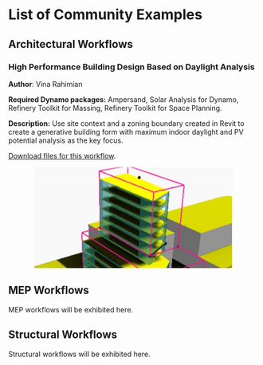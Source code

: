 # List of Community Examples

## Architectural Workflows

### High Performance Building Design Based on Daylight Analysis

**Author**: Vina Rahimian

**Required Dynamo packages:** Ampersand, Solar Analysis for Dynamo, Refinery Toolkit for Massing, Refinery Toolkit for Space Planning.

**Description:** Use site context and a zoning boundary created in Revit to create a generative building form with maximum indoor daylight and PV potential analysis as the key focus.

[Download files for this workflow](../../).

<p align="center">
  <img src="04-06-00_Example-files/RAH_ThreeSolidTowerSolarAnalysis/RAH_ThreeSolidTowerSolarAnalysis.png">
</p>

## MEP Workflows

MEP workflows will be exhibited here.

## Structural Workflows

Structural workflows will be exhibited here.

